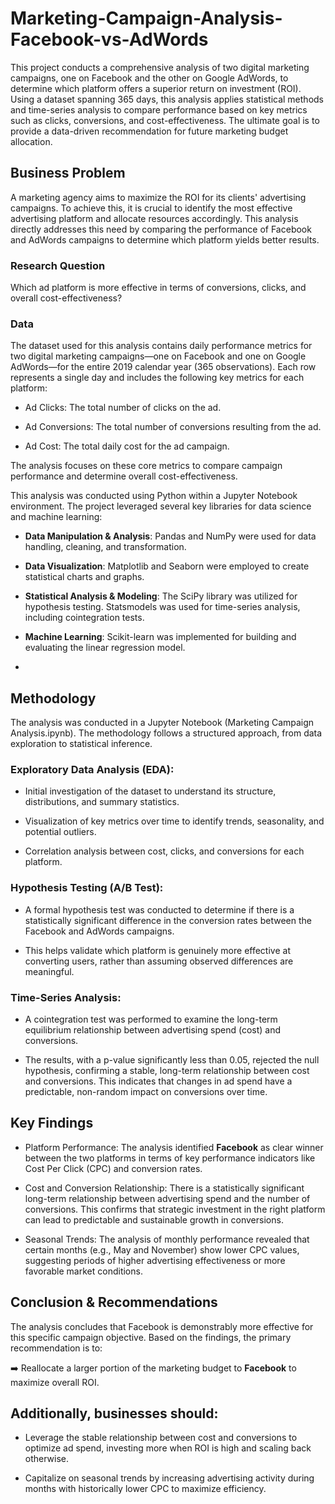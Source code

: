 # Marketing-Campaign-Analysis-Facebook-vs-AdWords
This project conducts a comprehensive analysis of two digital marketing campaigns, one on Facebook and the other on Google AdWords, to determine which platform offers a superior return on investment (ROI). Using a dataset spanning 365 days, this analysis applies statistical methods and time-series analysis to compare performance based on key metrics such as clicks, conversions, and cost-effectiveness. The ultimate goal is to provide a data-driven recommendation for future marketing budget allocation.

## Business Problem
A marketing agency aims to maximize the ROI for its clients' advertising campaigns. To achieve this, it is crucial to identify the most effective advertising platform and allocate resources accordingly. This analysis directly addresses this need by comparing the performance of Facebook and AdWords campaigns to determine which platform yields better results.

### Research Question
Which ad platform is more effective in terms of conversions, clicks, and overall cost-effectiveness?

### Data
The dataset used for this analysis contains daily performance metrics for two digital marketing campaigns—one on Facebook and one on Google AdWords—for the entire 2019 calendar year (365 observations). Each row represents a single day and includes the following key metrics for each platform:

* Ad Clicks: The total number of clicks on the ad.

* Ad Conversions: The total number of conversions resulting from the ad.

* Ad Cost: The total daily cost for the ad campaign.

The analysis focuses on these core metrics to compare campaign performance and determine overall cost-effectiveness.

This analysis was conducted using Python within a Jupyter Notebook environment. The project leveraged several key libraries for data science and machine learning:

+ **Data Manipulation & Analysis**: Pandas and NumPy were used for data handling, cleaning, and transformation.

+ **Data Visualization**: Matplotlib and Seaborn were employed to create statistical charts and graphs.

+ **Statistical Analysis & Modeling**: The SciPy library was utilized for hypothesis testing. Statsmodels was used for time-series analysis, including cointegration tests.

+ **Machine Learning**: Scikit-learn was implemented for building and evaluating the linear regression model.
+ 
## Methodology
The analysis was conducted in a Jupyter Notebook (Marketing Campaign Analysis.ipynb). The methodology follows a structured approach, from data exploration to statistical inference.

### Exploratory Data Analysis (EDA):

* Initial investigation of the dataset to understand its structure, distributions, and summary statistics.

* Visualization of key metrics over time to identify trends, seasonality, and potential outliers.

* Correlation analysis between cost, clicks, and conversions for each platform.

### Hypothesis Testing (A/B Test):

* A formal hypothesis test was conducted to determine if there is a statistically significant difference in the conversion rates between the Facebook and AdWords campaigns.

* This helps validate which platform is genuinely more effective at converting users, rather than assuming observed differences are meaningful.

### Time-Series Analysis:

* A cointegration test was performed to examine the long-term equilibrium relationship between advertising spend (cost) and conversions.

* The results, with a p-value significantly less than 0.05, rejected the null hypothesis, confirming a stable, long-term relationship between cost and conversions. This indicates that changes in ad spend have a predictable, non-random impact on conversions over time.

## Key Findings
* Platform Performance: The analysis identified **Facebook** as clear winner between the two platforms in terms of key performance indicators like Cost Per Click (CPC) and conversion rates.

* Cost and Conversion Relationship: There is a statistically significant long-term relationship between advertising spend and the number of conversions. This confirms that strategic investment in the right platform can lead to predictable and sustainable growth in conversions.

* Seasonal Trends: The analysis of monthly performance revealed that certain months (e.g., May and November) show lower CPC values, suggesting periods of higher advertising effectiveness or more favorable market conditions.

## Conclusion & Recommendations
The analysis concludes that Facebook is demonstrably more effective for this specific campaign objective. Based on the findings, the primary recommendation is to:

➡️ Reallocate a larger portion of the marketing budget to **Facebook** to maximize overall ROI.

## Additionally, businesses should:

* Leverage the stable relationship between cost and conversions to optimize ad spend, investing more when ROI is high and scaling back otherwise.

* Capitalize on seasonal trends by increasing advertising activity during months with historically lower CPC to maximize efficiency.
